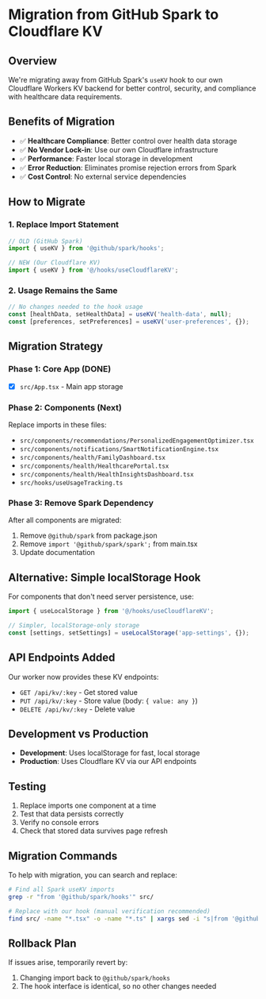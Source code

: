 # Migration from GitHub Spark to Cloudflare KV

## Overview

We're migrating away from GitHub Spark's `useKV` hook to our own Cloudflare Workers KV backend for better control, security, and compliance with healthcare data requirements.

## Benefits of Migration

- ✅ **Healthcare Compliance**: Better control over health data storage
- ✅ **No Vendor Lock-in**: Use our own Cloudflare infrastructure
- ✅ **Performance**: Faster local storage in development
- ✅ **Error Reduction**: Eliminates promise rejection errors from Spark
- ✅ **Cost Control**: No external service dependencies

## How to Migrate

### 1. Replace Import Statement

```typescript
// OLD (GitHub Spark)
import { useKV } from '@github/spark/hooks';

// NEW (Our Cloudflare KV)
import { useKV } from '@/hooks/useCloudflareKV';
```

### 2. Usage Remains the Same

```typescript
// No changes needed to the hook usage
const [healthData, setHealthData] = useKV('health-data', null);
const [preferences, setPreferences] = useKV('user-preferences', {});
```

## Migration Strategy

### Phase 1: Core App (DONE)

- [x] `src/App.tsx` - Main app storage

### Phase 2: Components (Next)

Replace imports in these files:

- `src/components/recommendations/PersonalizedEngagementOptimizer.tsx`
- `src/components/notifications/SmartNotificationEngine.tsx`
- `src/components/health/FamilyDashboard.tsx`
- `src/components/health/HealthcarePortal.tsx`
- `src/components/health/HealthInsightsDashboard.tsx`
- `src/hooks/useUsageTracking.ts`

### Phase 3: Remove Spark Dependency

After all components are migrated:

1. Remove `@github/spark` from package.json
2. Remove `import '@github/spark/spark';` from main.tsx
3. Update documentation

## Alternative: Simple localStorage Hook

For components that don't need server persistence, use:

```typescript
import { useLocalStorage } from '@/hooks/useCloudflareKV';

// Simpler, localStorage-only storage
const [settings, setSettings] = useLocalStorage('app-settings', {});
```

## API Endpoints Added

Our worker now provides these KV endpoints:

- `GET /api/kv/:key` - Get stored value
- `PUT /api/kv/:key` - Store value (body: `{ value: any }`)
- `DELETE /api/kv/:key` - Delete value

## Development vs Production

- **Development**: Uses localStorage for fast, local storage
- **Production**: Uses Cloudflare KV via our API endpoints

## Testing

1. Replace imports one component at a time
2. Test that data persists correctly
3. Verify no console errors
4. Check that stored data survives page refresh

## Migration Commands

To help with migration, you can search and replace:

```bash
# Find all Spark useKV imports
grep -r "from '@github/spark/hooks'" src/

# Replace with our hook (manual verification recommended)
find src/ -name "*.tsx" -o -name "*.ts" | xargs sed -i "s|from '@github/spark/hooks'|from '@/hooks/useCloudflareKV'|g"
```

## Rollback Plan

If issues arise, temporarily revert by:

1. Changing import back to `@github/spark/hooks`
2. The hook interface is identical, so no other changes needed

